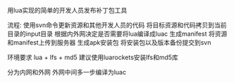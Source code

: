 用lua实现的简单的开发人员发布补丁包工具

流程:
使用svn命令更新资源和其他开发人员的代码
将目标资源和代码拷贝到当前目录的input目录
根据内外网决定是否需要将lua编译成luac
生成manifest
将资源和manifest上传到服务器
生成apk安装包
将安装包以及版本备份提交到svn

环境要求
lua + lfs + md5
建议使用luarockets安装lfs和md5库

分为内网和外网
外网中间多一步编译为luac
